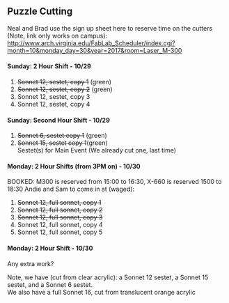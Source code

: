 ## Puzzle Cutting

Neal and Brad use the sign up sheet here to reserve time on the cutters (Note, link only works on campus):
http://www.arch.virginia.edu/FabLab_Scheduler/index.cgi?month=10&monday_day=30&year=2017&room=Laser_M-300

#### Sunday: 2 Hour Shift - 10/29  
1. ~~Sonnet 12, sestet, copy 1~~ (green)
2. ~~Sonnet 12, sestet, copy 2~~ (green)
3. Sonnet 12, sestet, copy 3
4. Sonnet 12, sestet, copy  4

#### Sunday: Second Hour Shift - 10/29  
1. ~~Sonnet 6, sestet copy 1~~ (green)
2. ~~Sonnet 15, sestet copy 1~~(green)  
Sestet(s) for Main Event (We already cut one, last time)


#### Monday: 2 Hour Shifts (from 3PM on) - 10/30  
BOOKED:  M300 is reserved from 15:00 to 16:30, X-660 is reserved 1500 to 18:30
Andie and Sam to come in at (waged): 
1. ~~Sonnet 12, full sonnet, copy 1~~
2. ~~Sonnet 12, full sonnet, copy 2~~
3. ~~Sonnet 12, full sonnet, copy 3~~
4. Sonnet 12, full sonnet, copy 4
5. Sonnet 12, full sonnet, copy 5

#### Monday: 2 Hour Shift - 10/30  
Any extra work? 

Note, we have (cut from clear acrylic): a Sonnet 12 sestet, a Sonnet 15 sestet, and a Sonnet 6 sestet.  
We also have a full Sonnet 16, cut from translucent orange acrylic
